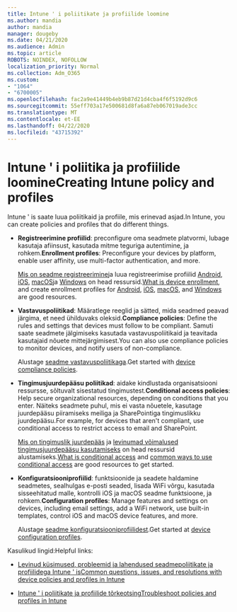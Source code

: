 ```yaml
---
title: Intune ' i poliitikate ja profiilide loomine
ms.author: mandia
author: mandia
manager: dougeby
ms.date: 04/21/2020
ms.audience: Admin
ms.topic: article
ROBOTS: NOINDEX, NOFOLLOW
localization_priority: Normal
ms.collection: Adm_O365
ms.custom:
- "1064"
- "6700005"
ms.openlocfilehash: fac2a9e41449b4eb9b87d21d4cba4f6f5192d9c6
ms.sourcegitcommit: 55eff703a17e500681d8fa6a87eb067019ade3cc
ms.translationtype: MT
ms.contentlocale: et-EE
ms.lasthandoff: 04/22/2020
ms.locfileid: "43715392"
---
```

# <a name="creating-intune-policy-and-profiles"></a><span data-ttu-id="f969d-102">Intune ' i poliitika ja profiilide loomine</span><span class="sxs-lookup"><span data-stu-id="f969d-102">Creating Intune policy and profiles</span></span>

<span data-ttu-id="f969d-103">Intune ' is saate luua poliitikaid ja profiile, mis erinevad asjad.</span><span class="sxs-lookup"><span data-stu-id="f969d-103">In Intune, you can create policies and profiles that do different things.</span></span>

- <span data-ttu-id="f969d-104">**Registreerimine profiilid**: preconfigure oma seadmete platvormi, lubage kasutaja afiinsust, kasutada mitme teguriga autentimine, ja rohkem.</span><span class="sxs-lookup"><span data-stu-id="f969d-104">**Enrollment profiles**: Preconfigure your devices by platform, enable user affinity, use multi-factor authentication, and more.</span></span>

  <span data-ttu-id="f969d-105">[Mis on seadme registreerimine](https://docs.microsoft.com/intune/device-enrollment)ja luua registreerimise profiilid [Android](https://docs.microsoft.com/intune/android-enroll), [iOS](https://docs.microsoft.com/intune/ios-enroll), [macOS](https://docs.microsoft.com/intune/macos-enroll)ja [Windows](https://docs.microsoft.com/intune/windows-enrollment-methods) on head ressursid.</span><span class="sxs-lookup"><span data-stu-id="f969d-105">[What is device enrollment](https://docs.microsoft.com/intune/device-enrollment), and create enrollment profiles for [Android](https://docs.microsoft.com/intune/android-enroll), [iOS](https://docs.microsoft.com/intune/ios-enroll), [macOS](https://docs.microsoft.com/intune/macos-enroll), and [Windows](https://docs.microsoft.com/intune/windows-enrollment-methods) are good resources.</span></span>

- <span data-ttu-id="f969d-106">**Vastavuspoliitikad**: Määratlege reeglid ja sätted, mida seadmed peavad järgima, et need ühilduvaks oleksid.</span><span class="sxs-lookup"><span data-stu-id="f969d-106">**Compliance policies**: Define the rules and settings that devices must follow to be compliant.</span></span> <span data-ttu-id="f969d-107">Samuti saate seadmete jälgimiseks kasutada vastavuspoliitikaid ja teavitada kasutajaid nõuete mittejärgimisest.</span><span class="sxs-lookup"><span data-stu-id="f969d-107">You can also use compliance policies to monitor devices, and notify users of non-compliance.</span></span>

  <span data-ttu-id="f969d-108">Alustage [seadme vastavuspoliitikaga](https://docs.microsoft.com/intune/device-compliance-get-started).</span><span class="sxs-lookup"><span data-stu-id="f969d-108">Get started with [device compliance policies](https://docs.microsoft.com/intune/device-compliance-get-started).</span></span>
- <span data-ttu-id="f969d-109">**Tingimusjuurdepääsu poliitikad**: aidake kindlustada organisatsiooni ressursse, sõltuvalt sisestatud tingimustest.</span><span class="sxs-lookup"><span data-stu-id="f969d-109">**Conditional access policies**: Help secure organizational resources, depending on conditions that you enter.</span></span> <span data-ttu-id="f969d-110">Näiteks seadmete puhul, mis ei vasta nõuetele, kasutage juurdepääsu piiramiseks meiliga ja SharePointiga tingimuslikku juurdepääsu.</span><span class="sxs-lookup"><span data-stu-id="f969d-110">For example, for devices that aren't compliant, use conditional access to restrict access to email and SharePoint.</span></span>

  <span data-ttu-id="f969d-111">[Mis on tingimuslik juurdepääs](https://docs.microsoft.com/intune/conditional-access) ja [levinumad võimalused tingimusjuurdepääsu kasutamiseks](https://docs.microsoft.com/intune/conditional-access-intune-common-ways-use) on head ressursid alustamiseks.</span><span class="sxs-lookup"><span data-stu-id="f969d-111">[What is conditional access](https://docs.microsoft.com/intune/conditional-access) and [common ways to use conditional access](https://docs.microsoft.com/intune/conditional-access-intune-common-ways-use) are good resources to get started.</span></span>

- <span data-ttu-id="f969d-112">**Konfiguratsiooniprofiilid**: funktsioonide ja seadete haldamine seadmetes, sealhulgas e-posti seaded, lisada WiFi võrgu, kasutada sisseehitatud malle, kontrolli iOS ja macOS seadme funktsioone, ja rohkem.</span><span class="sxs-lookup"><span data-stu-id="f969d-112">**Configuration profiles**: Manage features and settings on devices, including email settings, add a WiFi network, use built-in templates, control iOS and macOS device features, and more.</span></span>

  <span data-ttu-id="f969d-113">Alustage [seadme konfiguratsiooniprofiilidest](https://docs.microsoft.com/intune/device-profiles).</span><span class="sxs-lookup"><span data-stu-id="f969d-113">Get started at [device configuration profiles](https://docs.microsoft.com/intune/device-profiles).</span></span>

<span data-ttu-id="f969d-114">Kasulikud lingid:</span><span class="sxs-lookup"><span data-stu-id="f969d-114">Helpful links:</span></span>

- [<span data-ttu-id="f969d-115">Levinud küsimused, probleemid ja lahendused seadmepoliitikate ja profiilidega Intune ' is</span><span class="sxs-lookup"><span data-stu-id="f969d-115">Common questions, issues, and resolutions with device policies and profiles in Intune</span></span>](https://docs.microsoft.com/intune/device-profile-troubleshoot)

- [<span data-ttu-id="f969d-116">Intune ' i poliitikate ja profiilide tõrkeotsing</span><span class="sxs-lookup"><span data-stu-id="f969d-116">Troubleshoot policies and profiles in Intune</span></span>](https://docs.microsoft.com/intune/troubleshoot-policies-in-microsoft-intune)
